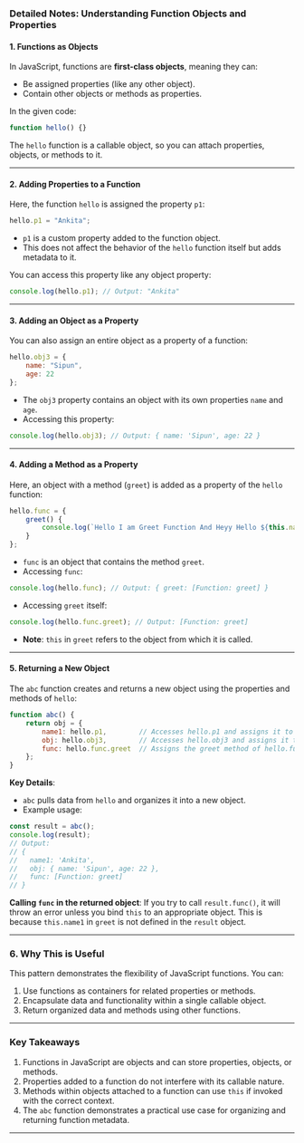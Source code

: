 ### **Detailed Notes: Understanding Function Objects and Properties**

#### **1. Functions as Objects**
In JavaScript, functions are **first-class objects**, meaning they can:
- Be assigned properties (like any other object).
- Contain other objects or methods as properties.

In the given code:
```javascript
function hello() {}
```
The `hello` function is a callable object, so you can attach properties, objects, or methods to it.

---

#### **2. Adding Properties to a Function**
Here, the function `hello` is assigned the property `p1`:
```javascript
hello.p1 = "Ankita";
```
- `p1` is a custom property added to the function object.
- This does not affect the behavior of the `hello` function itself but adds metadata to it.

You can access this property like any object property:
```javascript
console.log(hello.p1); // Output: "Ankita"
```

---

#### **3. Adding an Object as a Property**
You can also assign an entire object as a property of a function:
```javascript
hello.obj3 = {
    name: "Sipun",
    age: 22
};
```
- The `obj3` property contains an object with its own properties `name` and `age`.
- Accessing this property:
```javascript
console.log(hello.obj3); // Output: { name: 'Sipun', age: 22 }
```

---

#### **4. Adding a Method as a Property**
Here, an object with a method (`greet`) is added as a property of the `hello` function:
```javascript
hello.func = {
    greet() {
        console.log(`Hello I am Greet Function And Heyy Hello ${this.name1}`);
    }
};
```
- `func` is an object that contains the method `greet`.
- Accessing `func`:
```javascript
console.log(hello.func); // Output: { greet: [Function: greet] }
```
- Accessing `greet` itself:
```javascript
console.log(hello.func.greet); // Output: [Function: greet]
```
- **Note**: `this` in `greet` refers to the object from which it is called.

---

#### **5. Returning a New Object**
The `abc` function creates and returns a new object using the properties and methods of `hello`:
```javascript
function abc() {
    return obj = {
        name1: hello.p1,        // Accesses hello.p1 and assigns it to name1
        obj: hello.obj3,        // Accesses hello.obj3 and assigns it to obj
        func: hello.func.greet  // Assigns the greet method of hello.func
    };
}
```

**Key Details**:
- `abc` pulls data from `hello` and organizes it into a new object.
- Example usage:
```javascript
const result = abc();
console.log(result);
// Output:
// {
//   name1: 'Ankita',
//   obj: { name: 'Sipun', age: 22 },
//   func: [Function: greet]
// }
```

**Calling `func` in the returned object**:
If you try to call `result.func()`, it will throw an error unless you bind `this` to an appropriate object. This is because `this.name1` in `greet` is not defined in the `result` object.

---

### **6. Why This is Useful**
This pattern demonstrates the flexibility of JavaScript functions. You can:
1. Use functions as containers for related properties or methods.
2. Encapsulate data and functionality within a single callable object.
3. Return organized data and methods using other functions.

---

### **Key Takeaways**
1. Functions in JavaScript are objects and can store properties, objects, or methods.
2. Properties added to a function do not interfere with its callable nature.
3. Methods within objects attached to a function can use `this` if invoked with the correct context.
4. The `abc` function demonstrates a practical use case for organizing and returning function metadata.
---